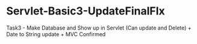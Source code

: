 # Servlet-Basic3-UpdateFinalFIx
Task3 - Make Database and Show up in Servlet (Can update and Delete) + Date to String update + MVC Confirmed
